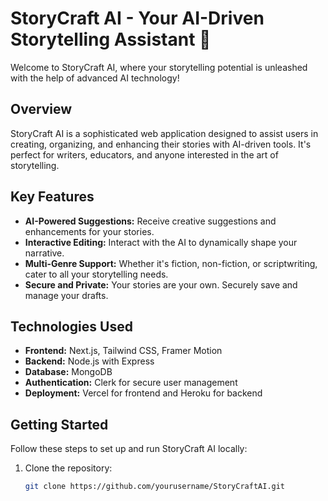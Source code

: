 # StoryCraft AI - Your AI-Driven Storytelling Assistant 🚀

Welcome to StoryCraft AI, where your storytelling potential is unleashed with the help of advanced AI technology!

## Overview

StoryCraft AI is a sophisticated web application designed to assist users in creating, organizing, and enhancing their stories with AI-driven tools. It's perfect for writers, educators, and anyone interested in the art of storytelling.

## Key Features

- **AI-Powered Suggestions:** Receive creative suggestions and enhancements for your stories.
- **Interactive Editing:** Interact with the AI to dynamically shape your narrative.
- **Multi-Genre Support:** Whether it's fiction, non-fiction, or scriptwriting, cater to all your storytelling needs.
- **Secure and Private:** Your stories are your own. Securely save and manage your drafts.

## Technologies Used

- **Frontend:** Next.js, Tailwind CSS, Framer Motion
- **Backend:** Node.js with Express
- **Database:** MongoDB
- **Authentication:** Clerk for secure user management
- **Deployment:** Vercel for frontend and Heroku for backend

## Getting Started

Follow these steps to set up and run StoryCraft AI locally:

1. Clone the repository:
   ```sh
   git clone https://github.com/yourusername/StoryCraftAI.git
